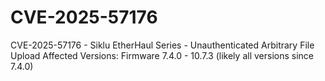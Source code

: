 # CVE-2025-57176
CVE-2025-57176 - Siklu EtherHaul Series - Unauthenticated Arbitrary File Upload
Affected Versions: Firmware 7.4.0 - 10.7.3 (likely all versions since 7.4.0)
